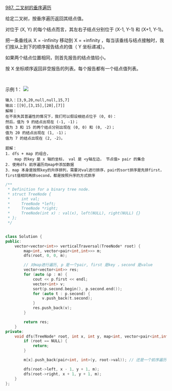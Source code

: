 [987. 二叉树的垂序遍历](https://leetcode-cn.com/problems/vertical-order-traversal-of-a-binary-tree/)

给定二叉树，按垂序遍历返回其结点值。

对位于 (X, Y) 的每个结点而言，其左右子结点分别位于 (X-1, Y-1) 和 (X+1, Y-1)。

把一条垂线从 X = -infinity 移动到 X = +infinity ，每当该垂线与结点接触时，我们按从上到下的顺序报告结点的值（ Y 坐标递减）。

如果两个结点位置相同，则首先报告的结点值较小。

按 X 坐标顺序返回非空报告的列表。每个报告都有一个结点值列表。

 

示例 1：
![](https://assets.leetcode-cn.com/aliyun-lc-upload/uploads/2019/02/02/1236_example_1.PNG)

```
输入：[3,9,20,null,null,15,7]
输出：[[9],[3,15],[20],[7]]
解释： 
在不丧失其普遍性的情况下，我们可以假设根结点位于 (0, 0)：
然后，值为 9 的结点出现在 (-1, -1)；
值为 3 和 15 的两个结点分别出现在 (0, 0) 和 (0, -2)；
值为 20 的结点出现在 (1, -1)；
值为 7 的结点出现在 (2, -2)。
```

```
题解：
1. dfs + map 的组合， 
    map 的key 是 x 轴的坐标， val 是 <y轴左边， 节点值> pair 的集合
2. 使用dfs 前序遍历向map中添加数据
3. map 本身是按照key的升序排列，需要对val进行排序，pair的sort排序是先排first，first值相同再排second，都是按照升序的方式排序

```

```c++
/**
 * Definition for a binary tree node.
 * struct TreeNode {
 *     int val;
 *     TreeNode *left;
 *     TreeNode *right;
 *     TreeNode(int x) : val(x), left(NULL), right(NULL) {}
 * };
 */


class Solution {
public:
    vector<vector<int>> verticalTraversal(TreeNode* root) {
        map<int, vector<pair<int,int>>> m;
        dfs(root, 0, 0, m);

        // 对map进行遍历, p 是一个pair, first 是key ，second 是value
        vector<vector<int>> res;
        for (auto &p : m) {
            cout << p.first << endl;
            vector<int> v;
            sort(p.second.begin(), p.second.end());
            for (auto t : p.second) {
                v.push_back(t.second);
            }
            res.push_back(v);
        }

        return res;
    }
private:
    void dfs(TreeNode* root, int x, int y, map<int, vector<pair<int,int>>>& m) {
        if (root == NULL) {
            return;
        }

        m[x].push_back(pair<int, int>(y, root->val)); // 还是一个前序遍历

        dfs(root->left, x - 1, y + 1, m);
        dfs(root->right, x + 1, y + 1, m); 
    }
};
```